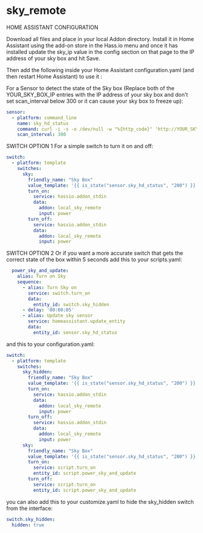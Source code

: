 # sky_remote

HOME ASSISTANT CONFIGURATION

Download all files and place in your local Addon directory. Install it in Home Assistant using the add-on store in the Hass.io menu and once it has installed update the sky_ip value in the config section on that page to the IP address of your sky box and hit Save.

Then add the following inside your Home Assistant configuration.yaml (and then restart Home Assistant) to use it :

For a Sensor to detect the state of the Sky box (Replace both of the YOUR_SKY_BOX_IP entries with the IP address of your sky box and don't set scan_interval below 300 or it can cause your sky box to freeze up):

```yaml
sensor:
  - platform: command_line
    name: sky_hd_status
    command: curl -i -s -o /dev/null -w "%{http_code}" 'http://YOUR_SKY_BOX_IP:49159/photo-viewing/start?uri=http://192.168.0.256/null.jpg' && curl 'http://YOUR_SKY_BOX_IP:49159/photo-viewing/stop'
    scan_interval: 300
```

SWITCH OPTION 1
For a simple switch to turn it on and off:

```yaml
switch:
  - platform: template
    switches:
      sky:
        friendly_name: "Sky Box"
        value_template: '{{ is_state("sensor.sky_hd_status", "200") }}'
        turn_on:
          service: hassio.addon_stdin
          data:
            addon: local_sky_remote
            input: power
        turn_off:
          service: hassio.addon_stdin
          data:
            addon: local_sky_remote
            input: power
```

SWITCH OPTION 2
Or if you want a more accurate switch that gets the correct state of the box within 5 seconds add this to your scripts.yaml:

```yaml
  power_sky_and_update:
    alias: Turn on Sky
    sequence:
      - alias: Turn Sky on
        service: switch.turn_on
        data:
          entity_id: switch.sky_hidden
      - delay: '00:00:05'
      - alias: Update sky sensor
        service: homeassistant.update_entity
        data:
          entity_id: sensor.sky_hd_status
```

and this to your configuration.yaml:

```yaml
switch:
  - platform: template
    switches:
      sky_hidden:
        friendly_name: "Sky Box"
        value_template: '{{ is_state("sensor.sky_hd_status", "200") }}'
        turn_on:
          service: hassio.addon_stdin
          data:
            addon: local_sky_remote
            input: power
        turn_off:
          service: hassio.addon_stdin
          data:
            addon: local_sky_remote
            input: power
      sky:
        friendly_name: "Sky Box"
        value_template: '{{ is_state("sensor.sky_hd_status", "200") }}'
        turn_on:
          service: script.turn_on
          entity_id: script.power_sky_and_update
        turn_off:
          service: script.turn_on
          entity_id: script.power_sky_and_update
```

you can also add this to your customize.yaml to hide the sky_hidden switch from the interface:

```yaml
switch.sky_hidden:
  hidden: true
```

